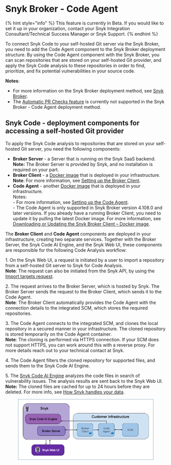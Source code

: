 # Snyk Broker - Code Agent

{% hint style="info" %}
This feature is currently in Beta. If you would like to set it up in your organization, contact your Snyk Integration Consultant/Technical Success Manager or Snyk Support.
{% endhint %}

To connect Snyk Code to your self-hosted Git server via the Snyk Broker, you need to add the Code Agent component to the Snyk Broker deployment structure. By using the Code Agent component with the Snyk Broker, you can scan repositories that are stored on your self-hosted Git provider, and apply the Snyk Code analysis to these repositories in order to find, prioritize, and fix potential vulnerabilities in your source code.

**Notes**:

* For more information on the Snyk Broker deployment method, see [Snyk Broker](../).
* The [Automatic PR Checks feature](https://docs.snyk.io/products/snyk-code/using-automatic-pr-checks-for-securing-your-source-code) is currently not supported in the Snyk Broker - Code Agent deployment method.

## Snyk Code - deployment components for accessing a self-hosted Git provider

To apply the Snyk Code analysis to repositories that are stored on your self-hosted Git server, you need the following components:

* **Broker Server** - a Server that is running on the Snyk SaaS backend.\
  **Note:** The Broker Server is provided by Snyk, and no installation is required on your part.
* **Broker Client** - a [Docker image](https://hub.docker.com/r/snyk/broker/) that is deployed in your infrastructure.\
  **Note**: For more information, see [Setting up the Broker Client](https://docs.snyk.io/features/snyk-broker/snyk-broker-code-agent/setting-up-the-code-agent-broker-client-deployment/step-5-setting-up-the-broker-client).
* **Code Agent** - another [Docker image](https://hub.docker.com/r/snyk/code-agent/) that is deployed in your infrastructure.\
  Notes:\
  \- For more information, see [Setting up the Code Agent](https://docs.snyk.io/features/snyk-broker/snyk-broker-code-agent/setting-up-the-code-agent-broker-client-deployment/step-4-setting-up-the-code-agent).\
  \- The Code Agent is only supported in Snyk Broker version 4.108.0 and later versions. If you already have a running Broker Client, you need to update it by pulling the latest Docker image. For more information, see [Downloading or Updating the Snyk Broker Client – Docker image](https://docs.snyk.io/features/snyk-broker/snyk-broker-code-agent/setting-up-the-code-agent-broker-client-deployment/step-5-setting-up-the-broker-client/step-5.1-downloading-or-updating-the-snyk-broker-client-docker-image).

The **Broker Client** and **Code Agent** components are deployed in your infrastructure, creating two separate services. Together with the Broker Server, the Snyk Code AI Engine, and the Snyk Web UI, these components are responsible for the following Code Analysis workflow:

1\. On the Snyk Web UI, a request is initiated by a user to import a repository from a self-hosted Git server to Snyk for Code Analysis.\
**Note**: The request can also be initiated from the Snyk API, by using the [Import targets request](https://snyk.docs.apiary.io/#reference/import-projects/import/import-targets).

2\. The request arrives to the Broker Server, which is hosted by Snyk. The Broker Server sends the request to the Broker Client, which sends it to the Code Agent.\
**Note**: The Broker Client automatically provides the Code Agent with the connection details to the integrated SCM, which stores the required repositories.

3\. The Code Agent connects to the integrated SCM, and clones the local repository in a secured manner in your infrastructure. The cloned repository is stored temporarily on the Code Agent container.\
**Note**: The cloning is performed via HTTPS connection. If your SCM does not support HTTPS, you can work around this with a reverse proxy. For more details reach out to your technical contact at Snyk.

4\. The Code Agent filters the cloned repository for supported files, and sends them to the Snyk Code AI Engine.

5\. The [Snyk Code AI Engine](https://docs.snyk.io/products/snyk-code/introducing-snyk-code/key-features/ai-engine) analyzes the code files in search of vulnerability issues. The analysis results are sent back to the Snyk Web UI.\
**Note:** The cloned files are cached for up to 24 hours before they are deleted. For more info, see [How Snyk handles your data](https://docs.snyk.io/more-info/how-snyk-handles-your-data).

<figure><img src="../../../.gitbook/assets/Code Agent - diagram - new - 4.png" alt=""><figcaption></figcaption></figure>
